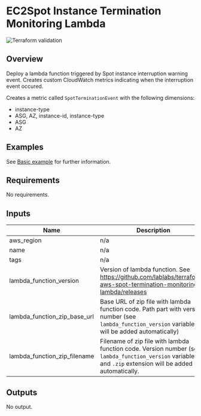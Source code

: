 # EC2Spot Instance Termination Monitoring Lambda

![Terraform validation](https://github.com/lablabs/terraform-aws-sf/workflows/Terraform%20validation/badge.svg?branch=master)

## Overview

Deploy a lambda function triggered by Spot instance interruption warning event.
Creates custom CloudWatch metrics indicating when the interruption event occured.

Creates a metric called `SpotTerminationEvent` with the following dimensions:
  * instance-type
  * ASG, AZ, instance-id, instance-type
  * ASG
  * AZ

## Examples

See [Basic example](examples/basic/README.md) for further information.

<!-- BEGINNING OF PRE-COMMIT-TERRAFORM DOCS HOOK -->
## Requirements

No requirements.

## Inputs

| Name | Description | Type | Default | Required |
|------|-------------|------|---------|:--------:|
| aws\_region | n/a | `any` | n/a | yes |
| name | n/a | `any` | n/a | yes |
| tags | n/a | `any` | n/a | yes |
| lambda\_function\_version | Version of lambda function. See https://github.com/lablabs/terraform-aws-spot-termination-monitoring-lambda/releases | `string` | `"0.0.2"` | no |
| lambda\_function\_zip\_base\_url | Base URL of zip file with lambda function code. Path part with version number (see `lambda_function_version` variable) will be added automatically) | `string` | `"https://github.com/lablabs/terraform-aws-spot-termination-monitoring-lambda/releases/download/"` | no |
| lambda\_function\_zip\_filename | Filename of zip file with lambda function code. Version number (see `lambda_function_version` variable) and `.zip` extension will be added automatically. | `string` | `"aws-spot-termination-monitoring-lambda-"` | no |

## Outputs

No output.

<!-- END OF PRE-COMMIT-TERRAFORM DOCS HOOK -->
